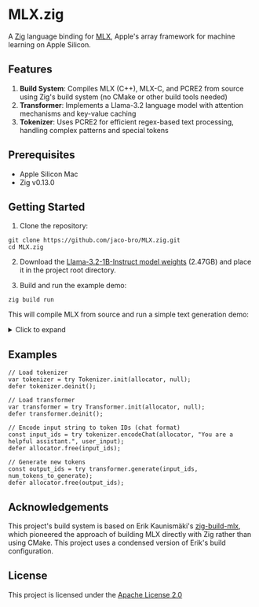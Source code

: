 # MLX.zig

A [Zig](https://ziglang.org/) language binding for [MLX](https://github.com/ml-explore/mlx), Apple's array framework for machine learning on Apple Silicon.

## Features

1. **Build System**: Compiles MLX (C++), MLX-C, and PCRE2 from source using Zig's build system (no CMake or other build tools needed)
2. **Transformer**: Implements a Llama-3.2 language model with attention mechanisms and key-value caching
3. **Tokenizer**: Uses PCRE2 for efficient regex-based text processing, handling complex patterns and special tokens

## Prerequisites

- Apple Silicon Mac
- Zig v0.13.0

## Getting Started

1. Clone the repository:
```
git clone https://github.com/jaco-bro/MLX.zig.git
cd MLX.zig
```

2. Download the [Llama-3.2-1B-Instruct model weights](https://huggingface.co/meta-llama/Llama-3.2-1B-Instruct/blob/main/model.safetensors) (2.47GB) and place it in the project root directory.

3. Build and run the example demo:
```
zig build run
```

This will compile MLX from source and run a simple text generation demo:

<details>
<summary>Click to expand</summary>

```text
Input: <|begin_of_text|><|start_header_id|>system<|end_header_id|>

Cutting Knowledge Date: December 2023
Today Date: 26 Jul 2024

You are a helpful assistant.<|eot_id|><|start_header_id|>user<|end_header_id|>

Hello world<|eot_id|><|start_header_id|>assistant<|end_header_id|>

Output: Hello! It's nice to meet you. Is there something I can help you with or would you
```

</details>

## Examples

```zig
// Load tokenizer
var tokenizer = try Tokenizer.init(allocator, null);
defer tokenizer.deinit();

// Load transformer
var transformer = try Transformer.init(allocator, null);
defer transformer.deinit();

// Encode input string to token IDs (chat format)
const input_ids = try tokenizer.encodeChat(allocator, "You are a helpful assistant.", user_input);
defer allocator.free(input_ids);

// Generate new tokens
const output_ids = try transformer.generate(input_ids, num_tokens_to_generate);
defer allocator.free(output_ids);
```

## Acknowledgements

This project's build system is based on Erik Kaunismäki's [zig-build-mlx](https://github.com/ErikKaum/zig-build-mlx), which pioneered the approach of building MLX directly with Zig rather than using CMake. This project uses a condensed version of Erik's build configuration.

## License

This project is licensed under the [Apache License 2.0](LICENSE)
